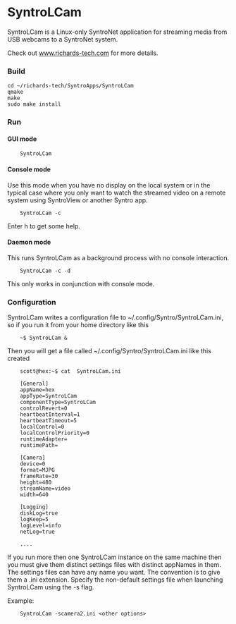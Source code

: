 # SyntroLCam

SyntroLCam is a Linux-only SyntroNet application for streaming media from USB webcams
to a SyntroNet system.

Check out www.richards-tech.com for more details.

### Build 

	cd ~/richards-tech/SyntroApps/SyntroLCam
	qmake
	make
	sudo make install


### Run

#### GUI mode

        SyntroLCam


#### Console mode

Use this mode when you have no display on the local system or in the
typical case where you only want to watch the streamed video on a 
remote system using SyntroView or another Syntro app.

        SyntroLCam -c


Enter h to get some help.


#### Daemon mode

This runs SyntroLCam as a background process with no console interaction.

        SyntroLCam -c -d

This only works in conjunction with console mode.


### Configuration

SyntroLCam writes a configuration file to ~/.config/Syntro/SyntroLCam.ini, so if you run it from your home directory like this

        ~$ SyntroLCam &

Then you will get a file called ~/.config/Syntro/SyntroLCam.ini like this created

        scott@hex:~$ cat  SyntroLCam.ini

		[General]
		appName=hex
		appType=SyntroLCam
		componentType=SyntroLCam
		controlRevert=0
		heartbeatInterval=1
		heartbeatTimeout=5
		localControl=0
		localControlPriority=0
		runtimeAdapter=
		runtimePath=

		[Camera]
		device=0
		format=MJPG
		frameRate=30
		height=480
		streamName=video
		width=640

		[Logging]
		diskLog=true
		logKeep=5
		logLevel=info
		netLog=true

        ....


If you run more then one SyntroLCam instance on the same machine then you
must give them distinct settings files with distinct appNames in them. The
settings files can have any name you want. The convention is to give them
a .ini extension. Specify the non-default settings file when launching 
SyntroLCam using the -s flag.

Example:

		SyntroLCam -scamera2.ini <other options>


